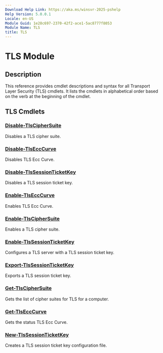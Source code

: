 ```yaml
---
Download Help Link: https://aka.ms/winsvr-2025-pshelp
Help Version: 5.0.0.1
Locale: en-US
Module Guid: 1e28c697-2370-42f2-ace1-5ac8777f8053
Module Name: TLS
title: TLS
---
```


# TLS Module

## Description

This reference provides cmdlet descriptions and syntax for all Transport Layer Security (TLS)
cmdlets. It lists the cmdlets in alphabetical order based on the verb at the beginning of the
cmdlet.

## TLS Cmdlets

### [Disable-TlsCipherSuite](Disable-TlsCipherSuite.md)

Disables a TLS cipher suite.

### [Disable-TlsEccCurve](Disable-TlsEccCurve.md)

Disables TLS Ecc Curve.

### [Disable-TlsSessionTicketKey](Disable-TlsSessionTicketKey.md)

Disables a TLS session ticket key.

### [Enable-TlsEccCurve](Enable-TlsEccCurve.md)

Enables TLS Ecc Curve.

### [Enable-TlsCipherSuite](Enable-TlsCipherSuite.md)

Enables a TLS cipher suite.

### [Enable-TlsSessionTicketKey](Enable-TlsSessionTicketKey.md)

Configures a TLS server with a TLS session ticket key.

### [Export-TlsSessionTicketKey](Export-TlsSessionTicketKey.md)

Exports a TLS session ticket key.

### [Get-TlsCipherSuite](Get-TlsCipherSuite.md)

Gets the list of cipher suites for TLS for a computer.

### [Get-TlsEccCurve](Get-TlsEccCurve.md)

Gets the status TLS Ecc Curve.

### [New-TlsSessionTicketKey](New-TlsSessionTicketKey.md)

Creates a TLS session ticket key configuration file.
